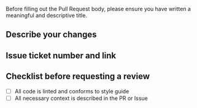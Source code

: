 Before filling out the Pull Request body, please ensure you have written a meaningful and descriptive title.

## Describe your changes

## Issue ticket number and link

## Checklist before requesting a review
- [ ] All code is linted and conforms to style guide
- [ ] All necessary context is described in the PR or Issue
